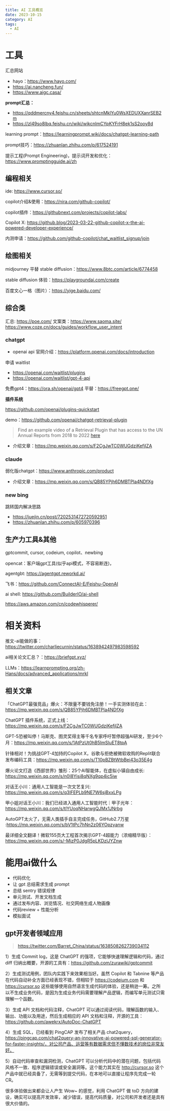 ```yaml
---
title: AI 工具概览
date: 2023-10-15
category: AI
tags:
  - AI
---
```


<!-- more -->
# 工具

汇总网站 
- hayo：https://www.hayo.com/
- https://ai.nancheng.fun/
- https://www.aigc.casa/

**prompt汇总：**

- https://qddmercny4.feishu.cn/sheets/shtcnMklYu0WsXEDUXXanrSEB2m
- https://zl49so8lbq.feishu.cn/wiki/wikcnlmCYpKYFrH8ek1sS2ooy8d

learning prompt：https://learningprompt.wiki/docs/chatgpt-learning-path

prompt技巧：https://zhuanlan.zhihu.com/p/617524191


提示工程(Prompt Engineering)，提示词开发和优化： https://www.promptingguide.ai/zh

## 编程相关

ide: https://www.cursor.so/

copilot介绍&使用：https://nira.com/github-copilot/

copilot插件：https://githubnext.com/projects/copilot-labs/

Copilot X: https://github.blog/2023-03-22-github-copilot-x-the-ai-powered-developer-experience/

内测申请：https://github.com/github-copilot/chat_waitlist_signup/join


## 绘图相关

midjourney 平替 stable diffusion：https://www.8btc.com/article/6774458

stable diffusion 体验：https://playgroundai.com/create

百度文心一格（图片）：https://yige.baidu.com/

## 综合类

汇总: https://poe.com/
文案类：https://www.saoma.site/
https://www.coze.cn/docs/guides/workflow_user_intent

### chatgpt

- openai api 官网介绍：https://platform.openai.com/docs/introduction

申请 waitlist

- https://openai.com/waitlist/plugins
- https://openai.com/waitlist/gpt-4-api

免费gpt4：https://ora.sh/openai/gpt4
平替：https://freegpt.one/

**插件系统**

https://github.com/openai/plugins-quickstart

demo：https://github.com/openai/chatgpt-retrieval-plugin
> Find an example video of a Retrieval Plugin that has access to the UN Annual Reports from 2018 to 2022 [here](https://cdn.openai.com/chat-plugins/retrieval-gh-repo-readme/Retrieval-Final.mp4)


- 介绍文章：https://mp.weixin.qq.com/s/F2CgJwTC0WUGdziKefjIZA


### claude

弱化版chatgpt：https://www.anthropic.com/product

- 介绍文章：https://mp.weixin.qq.com/s/QB85YPjh6DMBTPla4NDfXg

### new bing

跳转国内解决思路

- https://juejin.cn/post/7202531472720592951
- https://zhuanlan.zhihu.com/p/605970396

## 生产力工具&其他

gptcommit, cursor, codeium, copilot、newbing

opencat：客户端gpt工具(似乎api模式，不容易断连)，

agentgbt: https://agentgpt.reworkd.ai/   


飞书：https://github.com/ConnectAI-E/Feishu-OpenAI

ai shell: https://github.com/BuilderIO/ai-shell

https://aws.amazon.com/cn/codewhisperer/

# 相关资料

推文-ai能做的事：https://twitter.com/charliecurnin/status/1638942497983598592

ai相关论文汇总？：https://briefgpt.xyz/

LLMs：https://learnprompting.org/zh-Hans/docs/advanced_applications/mrkl

## 相关文章

「ChatGPT最强竞品」爆火：不限量不要钱免注册！一手实测体验在此：https://mp.weixin.qq.com/s/QB85YPjh6DMBTPla4NDfXg

ChatGPT 插件系统，正式上线： https://mp.weixin.qq.com/s/F2CgJwTC0WUGdziKefjIZA

GPT-5恐被叫停！马斯克、图灵奖得主等千名专家呼吁暂停超强AI研发，至少6个月：https://mp.weixin.qq.com/s/1AtPzUt0hB5ImSluET8tpA

针锋相对！为挑战GPT-4加持的Copilot X，谷歌与拒绝被微软收购的Replit联合发布编码工具：https://mp.weixin.qq.com/s/T10pBZBtWtbBei43o35E4g

爆火论文打造《西部世界》雏形：25个AI智能体，在虚拟小镇自由成长: https://mp.weixin.qq.com/s/n0I8Yisi8qNXg9qp4ic5iw

对话王小川：通用人工智能是一次文艺复兴: https://mp.weixin.qq.com/s/q3lFEPLb9NE7W6sjBxxLPg

甲小姐对话王小川：我们已经进入通用人工智能时代｜甲子光年：https://mp.weixin.qq.com/s/tlYUoqNHarwgQJMx1JNrbg

AutoGPT太火了，无需人类插手自主完成任务，GitHub2.7万星 :https://mp.weixin.qq.com/s/bV1tPc7hNn2z06YOpzyanw

最详细全文翻译！微软155页大工程首次揭示GPT-4超能力（浓缩精华版）：https://mp.weixin.qq.com/s/-MizP0JdgR5pLKDzlJYZnw

# 能用ai做什么

- 代码优化
- 让 gpt 总结需求生成 prompt
- 总结 sentry 错误规律
- 单元测试、开发文档生成
- 通过发布内容、浏览情况、社交网络生成人物画像
- 代码review + 性能分析
- 模拟面试

## gpt开发者领域应用

> https://twitter.com/Barret_China/status/1638508262739034112


1）生成 Commit log，这是 ChatGPT 的强项，它能够快速理解逻辑和代码，通过 diff 归纳出概要，开源的工具有：https://github.com/zurawiki/gptcommit

2）生成测试用例，团队内实践下来效果相当好。虽然 Copilot 和 Tabnine 等产品在代码自动补全方面已经表现不错，但相较于 https://codeium.com 和 https://cursor.so 这些能够使用自然语言生成代码的体验，还是稍逊一筹。之所以不生成业务代码，是因为生成业务代码需要理解产品逻辑，而编写单元测试只需理解一个函数。

3）生成 API 文档和代码注释，ChatGPT 可以通过阅读代码，理解函数的输入、输出、功能以及用途，然后生成相应的 API 文档和注释，开源的工具：https://github.com/awekrx/AutoDoc-ChatGPT

4）生成 SQL，已经看到 PingCAP 发布了相关产品 chat2query，https://pingcap.com/chat2query-an-innovative-ai-powered-sql-generator-for-faster-insights/，对公司产品、运营等有数据需求但不懂数技术的岗位非常友好。

5）自动代码审查和漏洞检测，ChatGPT 可以分析代码中的潜在问题，包括代码风格不一致、程序逻辑错误或安全漏洞等。这个能力其实在 http://cursor.so 这个产品中就已经具备了，无需等到提交代码，在本地可以直接让程序先完成一轮 CR。

很多体验做出来都会让人产生 Wow~ 的感觉，利用 ChatGPT 做 toD 方向的建设，确实可以提高开发效率，减少错误，提高代码质量，对公司和开发者还是具有很大价值的。